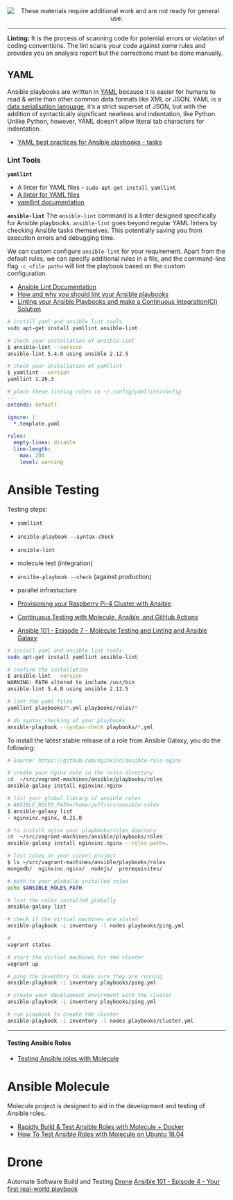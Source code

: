 <!--
Maintainer:   jeffskinnerbox@yahoo.com / www.jeffskinnerbox.me
Version:      0.1
-->


<div align="center">
<img src="http://www.foxbyrd.com/wp-content/uploads/2018/02/file-4.jpg" title="These materials require additional work and are not ready for general use." align="center">
</div>


----

**Linting:** It is the process of scanning code for potential errors or violation of coding conventions.
The lint scans your code against some rules and provides you an analysis report but the corrections must be done manually.

## YAML
Ansible playbooks are written in [YAML][27]
because it is easier for humans to read & write than other common data formats like XML or JSON.
YAML is a [data serialisation language][26],
it’s a strict superset of JSON,
but with the addition of syntactically significant newlines and indentation, like Python.
Unlike Python, however, YAML doesn’t allow literal tab characters for indentation.

* [YAML best practices for Ansible playbooks - tasks](https://www.jeffgeerling.com/blog/yaml-best-practices-ansible-playbooks-tasks)

### Lint Tools

**`yamllint`**
* A linter for YAML files - `sudo apt-get install yamllint`
* [A linter for YAML files](https://github.com/adrienverge/yamllint)
* [yamllint documentation](https://yamllint.readthedocs.io/en/stable/)

**`ansible-lint`**
The `ansible-lint` command is a linter designed specifically for Ansible playbooks.
`ansible-lint` goes beyond regular YAML linters by checking Ansible tasks themselves.
This potentially saving you from execution errors and debugging time.

We can custom configure `ansible-lint` for your requirement.
Apart from the default rules, we can specify additional rules in a file,
and the command-line flag `-c <file path>` will lint the playbook based on the custom configuration.

* [Ansible Lint Documentation](https://ansible-lint.readthedocs.io/en/latest/)
* [How and why you should lint your Ansible playbooks](https://loganmarchione.com/2020/04/how-and-why-you-should-lint-your-ansible-playbooks/)
* [Linting your Ansible Playbooks and make a Continuous Integration(CI) Solution](https://faun.pub/linting-your-ansible-playbooks-and-make-a-continuous-integration-ci-solution-bcf8b4ea4c03)

```bash
# install yaml and ansible lint tools
sudo apt-get install yamllint ansible-lint

# check your installation of ansible-lint
$ ansible-lint --version
ansible-lint 5.4.0 using ansible 2.12.5

# check your installation of yamllint
$ yamllint --version
yamllint 1.26.3
```

```yaml
# place these linting rules in ~/.config/yamllint/config
---
extends: default

ignore: |
  *.template.yaml

rules:
  empty-lines: disable
  line-length:
    max: 200
    level: warning
```

# Ansible Testing
Testing steps:

* `yamllint`
* `ansible-playbook --syntax-check`
* `ansible-lint`
* molecule test (integration)
* `ansilbe-playbook --check` (against production)
* parallel infrastucture

* [Provisioning your Raspberry Pi-4 Cluster with Ansible](https://shantanoo-desai.github.io/posts/technology/edge_cluster_provisioning_ansible/)
* [Continuous Testing with Molecule, Ansible, and GitHub Actions](https://www.youtube.com/watch?v=93urFkaJQ44)
* [Ansible 101 - Episode 7 - Molecule Testing and Linting and Ansible Galaxy](https://www.youtube.com/watch?v=FaXVZ60o8L8)

```bash
# install yaml and ansible lint tools
sudo apt-get install yamllint ansible-lint

# confirm the installation
$ ansible-lint --version
WARNING: PATH altered to include /usr/bin
ansible-lint 5.4.0 using ansible 2.12.5

# lint the yaml files
yamllint playbooks/*.yml playbooks/roles/*

# do syntax checking of your playbooks
ansible-playbook --syntax-check playbooks/*.yml
```

To install the latest stable release of a role from Ansible Galaxy,
you do the following:

```bash
# Source: https://github.com/nginxinc/ansible-role-nginx

# create your nginx role in the roles directory
cd  ~/src/vagrant-machines/ansible/playbooks/roles
ansible-galaxy install nginxinc.nginx

# list your global library of ansible roles
# ANSIBLE_ROLES_PATH=/home/jeff/src/ansible-roles
$ ansible-galaxy list
- nginxinc.nginx, 0.21.0

# to install nginx your playbooks/roles diectory
cd  ~/src/vagrant-machines/ansible/playbooks/roles
ansible-galaxy install nginxinc.nginx --roles-path=.

# list roles in your curent project
$ ls ~/src/vagrant-machines/ansible/playbooks/roles
mongodb/  nginxinc.nginx/  nodejs/  prerequisites/
```



```bash
# path to your globally installed roles
echo $ANSIBLE_ROLES_PATH

# list the roles installed globally
ansible-galaxy list
```

```bash
# check if the virtual machines are stated
ansible-playbook -i inventory -l nodes playbooks/ping.yml

#
vagrant status

# start the virtual machines for the cluster
vagrant up

# ping the inventory to make sure they are running
ansible-playbook -i inventory playbooks/ping.yml

# create your development envirnment with the cluster
ansible-playbook -i inventory playbooks/ping.yml
```

```bash
# run playbook to create the cluster
ansible-playbook -i inventory -l nodes playbooks/cluster.yml
```


----




#### Testing Ansible Roles
* [Testing Ansible roles with Molecule](https://opensource.com/article/18/12/testing-ansible-roles-molecule)

# Ansible Molecule
Molecule project is designed to aid in the development and testing of Ansible roles.

* [Rapidly Build & Test Ansible Roles with Molecule + Docker](https://www.toptechskills.com/ansible-tutorials-courses/rapidly-build-test-ansible-roles-molecule-docker/)
* [How To Test Ansible Roles with Molecule on Ubuntu 18.04](https://www.digitalocean.com/community/tutorials/how-to-test-ansible-roles-with-molecule-on-ubuntu-18-04)

# Drone
Automate Software Build and Testing
[Drone](https://www.drone.io/)
[Ansible 101 - Episode 4 - Your first real-world playbook]()



[26]:https://en.wikipedia.org/wiki/Serialization
[27]:https://docs.ansible.com/ansible/latest/reference_appendices/YAMLSyntax.html#yaml-syntax
